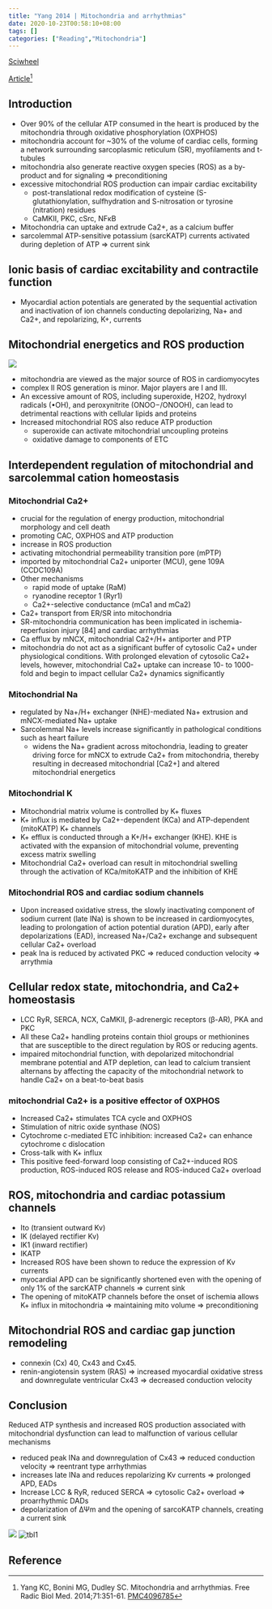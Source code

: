 ```yaml
---
title: "Yang 2014 | Mitochondria and arrhythmias"
date: 2020-10-23T00:58:10+08:00
tags: []
categories: ["Reading","Mitochondria"]
---
```


[Sciwheel](https://sciwheel.com/work/#/items/228235)

[Article](https://www.ncbi.nlm.nih.gov/pmc/articles/PMC4096785/)[^Yang2014]

<!--more-->

## Introduction
* Over 90% of the cellular ATP consumed in the heart is produced by the mitochondria through oxidative phosphorylation (OXPHOS)
* mitochondria account for ~30% of the volume of cardiac cells, forming a network surrounding sarcoplasmic reticulum (SR), myofilaments and t-tubules
* mitochondria also generate reactive oxygen species (ROS) as a by-product and for signaling => preconditioning
* excessive mitochondrial ROS production can impair cardiac excitability
    * post-translational redox modification of cysteine (S-glutathionylation, sulfhydration and S-nitrosation or tyrosine (nitration) residues
    * CaMKII, PKC, cSrc, NFκB
* Mitochondria can uptake and extrude Ca2+, as a calcium buffer
* sarcolemmal ATP-sensitive potassium (sarcKATP) currents activated during depletion of ATP => current sink

## Ionic basis of cardiac excitability and contractile function
* Myocardial action potentials are generated by the sequential activation and inactivation of ion channels conducting depolarizing, Na+ and Ca2+, and repolarizing, K+, currents

## Mitochondrial energetics and ROS production
![](https://www.ncbi.nlm.nih.gov/pmc/articles/PMC4096785/bin/nihms584382f1.jpg)
* mitochondria are viewed as the major source of ROS in cardiomyocytes
* complex II ROS generation is minor. Major players are I and III.
* An excessive amount of ROS, including superoxide, H2O2, hydroxyl radicals (•OH), and peroxynitrite (ONOO−/ONOOH), can lead to detrimental reactions with cellular lipids and proteins
* Increased mitochondrial ROS also reduce ATP production
    * superoxide can activate mitochondrial uncoupling proteins
    * oxidative damage to components of ETC
## Interdependent regulation of mitochondrial and sarcolemmal cation homeostasis
### Mitochondrial Ca2+
* crucial for the regulation of energy production, mitochondrial morphology and cell death
* promoting CAC, OXPHOS and ATP production
* increase in ROS production
* activating mitochondrial permeability transition pore (mPTP)
* imported by mitochondrial Ca2+ uniporter (MCU), gene 109A (CCDC109A)
* Other mechanisms
    * rapid mode of uptake (RaM)
    * ryanodine receptor 1 (Ryr1)
    * Ca2+-selective conductance (mCa1 and mCa2)
* Ca2+ transport from ER/SR into mitochondria
* SR-mitochondria communication has been implicated in ischemia-reperfusion injury [84] and cardiac arrhythmias
* Ca efflux by mNCX, mitochondrial Ca2+/H+ antiporter and PTP
* mitochondria do not act as a significant buffer of cytosolic Ca2+ under physiological conditions. With prolonged elevation of cytosolic Ca2+ levels, however, mitochondrial Ca2+ uptake can increase 10- to 1000-fold and begin to impact cellular Ca2+ dynamics significantly

### Mitochondrial Na
* regulated by Na+/H+ exchanger (NHE)-mediated Na+ extrusion and mNCX-mediated Na+ uptake
* Sarcolemmal Na+ levels increase significantly in pathological conditions such as heart failure
    * widens the Na+ gradient across mitochondria, leading to greater driving force for mNCX to extrude Ca2+ from mitochondria, thereby resulting in decreased mitochondrial [Ca2+] and altered mitochondrial energetics

### Mitochondrial K
* Mitochondrial matrix volume is controlled by K+ fluxes
* K+ influx is mediated by Ca2+-dependent (KCa) and ATP-dependent (mitoKATP) K+ channels
* K+ efflux is conducted through a K+/H+ exchanger (KHE). KHE is activated with the expansion of mitochondrial volume, preventing excess matrix swelling
* Mitochondrial Ca2+ overload can result in mitochondrial swelling through the activation of KCa/mitoKATP and the inhibition of KHE

### Mitochondrial ROS and cardiac sodium channels
* Upon increased oxidative stress, the slowly inactivating component of sodium current (late INa) is shown to be increased in cardiomyocytes, leading to prolongation of action potential duration (APD), early after depolarizations (EAD), increased Na+/Ca2+ exchange and subsequent cellular Ca2+ overload
* peak Ina is reduced by activated PKC => reduced conduction velocity => arrythmia

## Cellular redox state, mitochondria, and Ca2+ homeostasis
* LCC RyR, SERCA, NCX, CaMKII, β-adrenergic receptors (β-AR), PKA and PKC
* All these Ca2+ handling proteins contain thiol groups or methionines that are susceptible to the direct regulation by ROS or reducing agents.
* impaired mitochondrial function, with depolarized mitochondrial membrane potential and ATP depletion, can lead to calcium transient alternans by affecting the capacity of the mitochondrial network to handle Ca2+ on a beat-to-beat basis
### mitochondrial Ca2+ is a positive effector of OXPHOS
* Increased Ca2+ stimulates TCA cycle and OXPHOS
* Stimulation of nitric oxide synthase (NOS)
* Cytochrome c-mediated ETC inhibition: increased Ca2+ can enhance cytochrome c dislocation
* Cross-talk with K+ influx
* This positive feed-forward loop consisting of Ca2+-induced ROS production, ROS-induced ROS release and ROS-induced Ca2+ overload
## ROS, mitochondria and cardiac potassium channels
* Ito (transient outward Kv)
* IK (delayed rectifier Kv)
* IK1 (inward rectifier)
* IKATP
* Increased ROS have been shown to reduce the expression of Kv currents
* myocardial APD can be significantly shortened even with the opening of only 1% of the sarcKATP channels  => current sink
* The opening of mitoKATP channels before the onset of ischemia allows K+ influx in mitochondria => maintaining mito volume => preconditioning
## Mitochondrial ROS and cardiac gap junction remodeling
* connexin (Cx) 40, Cx43 and Cx45.
* renin-angiotensin system (RAS) =>  increased myocardial oxidative stress and downregulate ventricular Cx43 => decreased conduction velocity

## Conclusion
Reduced ATP synthesis and increased ROS production associated with mitochondrial dysfunction can lead to malfunction of various cellular mechanisms
* reduced peak INa and downregulation of Cx43 => reduced conduction velocity => reentrant type arrhythmias
* increases late INa and reduces repolarizing Kv currents => prolonged APD, EADs
* Increase LCC & RyR, reduced SERCA => cytosolic Ca2+ overload => proarrhythmic DADs
* depolarization of ΔΨm and the opening of sarcoKATP channels, creating a current sink

![](https://www.ncbi.nlm.nih.gov/pmc/articles/PMC4096785/bin/nihms584382f2.jpg)
![tbl1](https://user-images.githubusercontent.com/40054455/86726262-fcdbaa00-c05c-11ea-9011-c5372486e12f.png)

## Reference
[^Yang2014]: Yang KC, Bonini MG, Dudley SC. Mitochondria and arrhythmias. Free Radic Biol Med. 2014;71:351-61. [PMC4096785](https://www.ncbi.nlm.nih.gov/pmc/articles/PMC4096785/)
